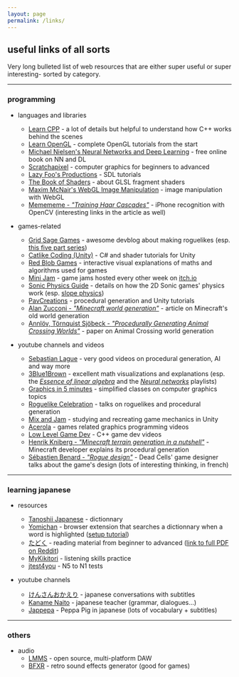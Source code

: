 ```yaml
---
layout: page
permalink: /links/
---
```


## useful links of all sorts

Very long bulleted list of web resources that are either super useful or super interesting- sorted by category.

---

### programming

* languages and libraries

    * [Learn CPP](https://www.learncpp.com/) - a lot of details but helpful to understand how C++ works behind the scenes
    * [Learn OpenGL](https://learnopengl.com/) - complete OpenGL tutorials from the start
    * [Michael Nielsen's Neural Networks and Deep Learning](http://neuralnetworksanddeeplearning.com/) - free online book on NN and DL
    * [Scratchapixel](https://www.scratchapixel.com/) - computer graphics for beginners to advanced
    * [Lazy Foo's Productions](https://lazyfoo.net/tutorials/SDL/index.php) - SDL tutorials
    * [The Book of Shaders](https://thebookofshaders.com/) - about GLSL fragment shaders
    * [Maxim McNair's WebGL Image Manipulation](https://maximmcnair.com/p/webgl-setup) - image manipulation with WebGL
    * [Memememe - *"Training Haar Cascades"*](https://memememememememe.me/post/training-haar-cascades/) - iPhone recognition with OpenCV (interesting links in the article as well)

* games-related

    * [Grid Sage Games](https://www.gridsagegames.com/blog/) - awesome devblog about making roguelikes (esp. [this five part series](https://www.gridsagegames.com/blog/2014/06/procedural-map-generation/))
    * [Catlike Coding (Unity)](https://catlikecoding.com/unity/tutorials/) - C# and shader tutorials for Unity
    * [Red Blob Games](https://www.redblobgames.com/) - interactive visual explanations of maths and algorithms used for games
    * [Mini Jam](https://minijamofficial.com/) - game jams hosted every other week on [itch.io](https://itch.io/)
    * [Sonic Physics Guide](http://info.sonicretro.org/Sonic_Physics_Guide) - details on how the 2D Sonic games' physics work (esp. [slope physics](http://info.sonicretro.org/SPG:Slope_Physics))
    * [PavCreations](https://pavcreations.com/procedural-generation-of-2d-maps-in-unity/) - procedural generation and Unity tutorials
    * [Alan Zucconi - *"Minecraft world generation"*](https://www.alanzucconi.com/2022/06/05/minecraft-world-generation/) - article on Minecraft's old world generation
    * [Annlöv, Törnquist Sjöbeck - *"Procedurally Generating Animal Crossing Worlds"*](https://odr.chalmers.se/items/a976d80a-be9f-4b0f-807b-2b075bae05d0) - paper on Animal Crossing world generation

* youtube channels and videos

    * [Sebastian Lague](https://www.youtube.com/c/SebastianLague) - very good videos on procedural generation, AI and way more
    * [3Blue1Brown](https://www.youtube.com/c/3blue1brown) - excellent math visualizations and explanations (esp. the [*Essence of linear algebra*](https://www.youtube.com/watch?v=kjBOesZCoqc&list=PLZHQObOWTQDPD3MizzM2xVFitgF8hE_ab) and the [*Neural networks*](https://www.youtube.com/playlist?list=PLZHQObOWTQDNU6R1_67000Dx_ZCJB-3pi) playlists)
    * [Graphics in 5 minutes](https://www.youtube.com/playlist?list=PLWfDJ5nla8UpwShx-lzLJqcp575fKpsSO) - simplified classes on computer graphics topics
    * [Roguelike Celebration](https://www.youtube.com/@roguelikecelebration) - talks on roguelikes and procedural generation
    * [Mix and Jam](https://www.youtube.com/@mixandjam) - studying and recreating game mechanics in Unity
    * [Acerola](https://www.youtube.com/@Acerola_t) - games related graphics programming videos
    * [Low Level Game Dev](https://www.youtube.com/@lowlevelgamedev9330) - C++ game dev videos
    * [Henrik Kniberg - *"Minecraft terrain generation in a nutshell"*](https://www.youtube.com/watch?v=CSa5O6knuwI) - Minecraft developer explains its procedural generation
    * [Sébastien Benard - *"Rogue design"*](https://www.youtube.com/watch?v=eMk2ezEqQno) - Dead Cells' game designer talks about the game's design (lots of interesting thinking, in french)
    
---

### learning japanese

* resources
    * [Tanoshii Japanese](https://www.tanoshiijapanese.com/dictionary/) - dictionnary
    * [Yomichan](https://addons.mozilla.org/en-GB/firefox/addon/yomitan/) - browser extension that searches a dictionnary when a word is highlighted ([setup tutorial](https://learnjapanese.moe/yomichan/))
    * [たどく](https://tadoku.org/japanese/en/free-books-en/) - reading material from beginner to advanced ([link to full PDF on Reddit](https://www.reddit.com/r/LearnJapanese/comments/eggyg9/more_complete_version_of_the_tadoku_pdf_merged/))
    * [MyKikitori](https://www.mykikitori.com/) - listening skills practice
    * [jtest4you](https://japanesetest4you.com/) - N5 to N1 tests

* youtube channels
    * [けんさんおかえり](https://www.youtube.com/@kensanokaeri) - japanese conversations with subtitles
    * [Kaname Naito](https://www.youtube.com/@kanamenaito) - japanese teacher (grammar, dialogues...)
    * [Jappepa](https://www.youtube.com/@jappeppa8045) - Peppa Pig in japanese (lots of vocabulary + subtitles)

---

### others

* audio
   * [LMMS](https://lmms.io/) - open source, multi-platform DAW
   * [BFXR](https://www.bfxr.net/) - retro sound effects generator (good for games)
    
<!-- https://dollmaker.nunodoll.com/plushie/ -->

<!--https://loganames.itch.io/promelagen-->

<!-- https://iquilezles.org/
https://prideout.net/blog/distance_fields/ -->
